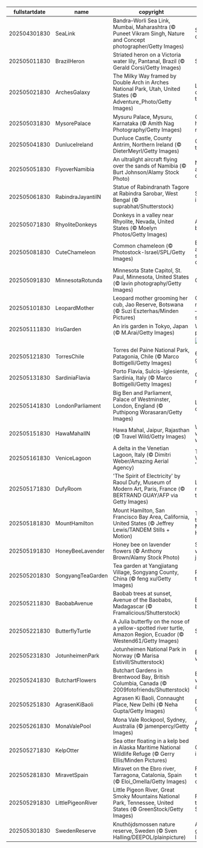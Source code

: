 |fullstartdate|name|copyright|title|image|
|--|--|--|--|--|
202504301830|SeaLink|Bandra–Worli Sea Link, Mumbai, Maharashtra (© Puneet Vikram Singh, Nature and Concept photographer/Getty Images)|Seamlessly connected|![](/en-IN/2025/05/202504301830SeaLink.jpg)|
202505011830|BrazilHeron|Striated heron on a Victoria water lily, Pantanal, Brazil (© Gerald Corsi/Getty Images)|Sailing solo|![](/en-IN/2025/05/202505011830BrazilHeron.jpg)|
202505021830|ArchesGalaxy|The Milky Way framed by Double Arch in Arches National Park, Utah, United States (© Adventure_Photo/Getty Images)|Let's celebrate the cosmos|![](/en-IN/2025/05/202505021830ArchesGalaxy.jpg)|
202505031830|MysorePalace|Mysuru Palace, Mysuru, Karnataka (© Amith Nag Photography/Getty Images)|Golden hour in royal light|![](/en-IN/2025/05/202505031830MysorePalace.jpg)|
202505041830|DunluceIreland|Dunluce Castle, County Antrim, Northern Ireland (© DieterMeyrl/Getty Images)|Castle on the rocks|![](/en-IN/2025/05/202505041830DunluceIreland.jpg)|
202505051830|FlyoverNamibia|An ultralight aircraft flying over the sands of Namibia (© Burt Johnson/Alamy Stock Photo)|Not your average desert trip|![](/en-IN/2025/05/202505051830FlyoverNamibia.jpg)|
202505061830|RabindraJayantiIN|Statue of Rabindranath Tagore at Rabindra Sarobar, West Bengal (© suprabhat/Shutterstock)|Still inspiring|![](/en-IN/2025/05/202505061830RabindraJayantiIN.jpg)|
202505071830|RhyoliteDonkeys|Donkeys in a valley near Rhyolite, Nevada, United States (© Moelyn Photos/Getty Images)|A day to bray about|![](/en-IN/2025/05/202505071830RhyoliteDonkeys.jpg)|
202505081830|CuteChameleon|Common chameleon (© Photostock-Israel/SPL/Getty Images)|Blending in and standing out|![](/en-IN/2025/05/202505081830CuteChameleon.jpg)|
202505091830|MinnesotaRotunda|Minnesota State Capitol, St. Paul, Minnesota, United States (© lavin photography/Getty Images)|Gilded glory|![](/en-IN/2025/05/202505091830MinnesotaRotunda.jpg)|
202505101830|LeopardMother|Leopard mother grooming her cub, Jao Reserve, Botswana (© Suzi Eszterhas/Minden Pictures)|Celebrating motherhood—feline style!|![](/en-IN/2025/05/202505101830LeopardMother.jpg)|
202505111830|IrisGarden|An iris garden in Tokyo, Japan (© M.Arai/Getty Images)|Waves of purple|![](/en-IN/2025/05/202505111830IrisGarden.jpg)|
||||![](/en-IN/2025/05/.jpg)|
202505121830|TorresChile|Torres del Paine National Park, Patagonia, Chile (© Marco Bottigelli/Getty Images)|66 and still gorgeous|![](/en-IN/2025/05/202505121830TorresChile.jpg)|
202505131830|SardiniaFlavia|Porto Flavia, Sulcis-Iglesiente, Sardinia, Italy (© Marco Bottigelli/Getty Images)|Ore and more|![](/en-IN/2025/05/202505131830SardiniaFlavia.jpg)|
202505141830|LondonParliament|Big Ben and Parliament, Palace of Westminster, London, England (© Puthipong Worasaran/Getty Images)|London o'clock|![](/en-IN/2025/05/202505141830LondonParliament.jpg)|
202505151830|HawaMahalIN|Hawa Mahal, Jaipur, Rajasthan (© Travel Wild/Getty Images)|Where the wind whispers|![](/en-IN/2025/05/202505151830HawaMahalIN.jpg)|
202505161830|VeniceLagoon|A delta in the Venetian Lagoon, Italy   (© Dimitri Weber/Amazing Aerial Agency)|The Venetian 'dolce vita'|![](/en-IN/2025/05/202505161830VeniceLagoon.jpg)|
202505171830|DufyRoom|'The Spirit of Electricity' by Raoul Dufy, Museum of Modern Art, Paris, France (© BERTRAND GUAY/AFP via Getty Images)|Let's visit a museum today|![](/en-IN/2025/05/202505171830DufyRoom.jpg)|
202505181830|MountHamilton|Mount Hamilton, San Francisco Bay Area, California, United States (© Jeffrey Lewis/TANDEM Stills + Motion)|Twists and turns of Mount Hamilton|![](/en-IN/2025/05/202505181830MountHamilton.jpg)|
202505191830|HoneyBeeLavender|Honey bee on lavender flowers (© Anthony Brown/Alamy Stock Photo)|Small wings, big job|![](/en-IN/2025/05/202505191830HoneyBeeLavender.jpg)|
202505201830|SongyangTeaGarden|Tea garden at Yangjiatang Village, Songyang County, China (© feng xu/Getty Images)|Par-tea time|![](/en-IN/2025/05/202505201830SongyangTeaGarden.jpg)|
202505211830|BaobabAvenue|Baobab trees at sunset, Avenue of the Baobabs, Madagascar (© Framalicious/Shutterstock)|Baobab boulevard|![](/en-IN/2025/05/202505211830BaobabAvenue.jpg)|
202505221830|ButterflyTurtle|A Julia butterfly on the nose of a yellow-spotted river turtle, Amazon Region, Ecuador (© Westend61/Getty Images)|Shell yeah!|![](/en-IN/2025/05/202505221830ButterflyTurtle.jpg)|
202505231830|JotunheimenPark|Jotunheimen National Park in Norway (© Marisa Estivill/Shutterstock)|Europe's wild side|![](/en-IN/2025/05/202505231830JotunheimenPark.jpg)|
202505241830|ButchartFlowers|Butchart Gardens in Brentwood Bay, British Columbia, Canada (© 2009fotofriends/Shutterstock)|Bloom where you are planted|![](/en-IN/2025/05/202505241830ButchartFlowers.jpg)|
202505251830|AgrasenKiBaoli|Agrasen Ki Baoli, Connaught Place, New Delhi (© Neha Gupta/Getty Images)|Down we go!|![](/en-IN/2025/05/202505251830AgrasenKiBaoli.jpg)|
202505261830|MonaValePool|Mona Vale Rockpool, Sydney, Australia (© jamenpercy/Getty Images)|A shore thing|![](/en-IN/2025/05/202505261830MonaValePool.jpg)|
202505271830|KelpOtter|Sea otter floating in a kelp bed in Alaska Maritime National Wildlife Refuge (© Gerry Ellis/Minden Pictures)|Otterly important|![](/en-IN/2025/05/202505271830KelpOtter.jpg)|
202505281830|MiravetSpain|Miravet on the Ebro river, Tarragona, Catalonia, Spain (© Eloi_Omella/Getty Images)|Flowing through the centuries|![](/en-IN/2025/05/202505281830MiravetSpain.jpg)|
202505291830|LittlePigeonRiver|Little Pigeon River, Great Smoky Mountains National Park, Tennessee, United States (© GreenStock/Getty Images)|Flowing through the Smokies|![](/en-IN/2025/05/202505291830LittlePigeonRiver.jpg)|
202505301830|SwedenReserve|Knuthöjdsmossen nature reserve, Sweden (© Sven Halling/DEEPOL/plainpicture)|An ancient glacial landscape|![](/en-IN/2025/05/202505301830SwedenReserve.jpg)|
